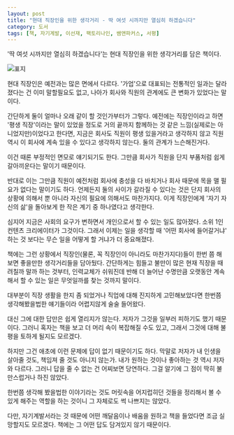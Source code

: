 ```yaml
---
layout: post
title: "현대 직장인을 위한 생각거리 - 딱 여섯 시까지만 열심히 하겠습니다"
category: 도서
tags: [책, 자기계발, 이선재, 팩토리나인, 쌤앤파커스, 서평]
---
```


'딱 여섯 시까지만 열심히 하겠습니다'는
현대 직장인을 위한 생각거리를 담은 책이다.

![표지](https://lh3.googleusercontent.com/cKBeGnjJhLtRlZs3ji_49LffAogHXtvdVF4V3GTMPpweDR5hyW5N06WFOIGMDwVYhfNhid2WtoTpag=s480)

현대 직장인은 예전과는 많은 면에서 다르다.
'가업'으로 대표되는 전통적인 일과는 달라졌다는 건 이미 말할필요도 없고,
나아가 회사와 직원의 관계에도 큰 변화가 있었다는 말이다.

간단하게 둘이 얼마나 오래 같이 할 것인가부터가 그렇다.
예전에는 직장인이라고 하면 '평생 직장'이라는 말이 있었을 정도로
거의 끝까지 함께하는 것 같은 느낌(실제로는 아니었지만)이었다고 한다면,
지금은 회사도 직원이 평생 있을거라고 생각하지 않고
직원 역시 이 회사에 계속 있을 수 있다고 생각하지 않는다.
둘의 관계가 느슨해진거다.

이건 때론 부정적인 면모로 얘기되기도 한다.
그만큼 회사가 직원을 단지 부품처럼 쉽게 갈아끼운다는 말이기 때문이다.

반대로 이는 그만큼 직원이 예전처럼 회사에 충성을 다 바치거나
회사 때문에 목을 맬 필요가 없다는 말이기도 하다.
언제든지 둘의 사이가 갈라질 수 있다는 것은
단지 회사의 상황에 의해서 뿐 아니라
자신의 필요에 의해서도 마찬가지다.
이게 직장인에게 '자기 자신의 삶'을 돌아보게 한 작은 계기 중 하나였다고 생각한다.

심지어 지금은 사회의 요구가 변하면서 개인으로서 할 수 있는 일도 많아졌다.
소위 1인 컨텐츠 크리에이터가 그것이다.
그래서 이제는 일을 생각할 때 '어떤 회사에 들어갈거냐' 하는 것 보다는
무슨 일을 어떻게 할 거냐가 더 중요해졌다.

책에는 그런 상황에서 직장인(물론, 꼭 직장인이 아니라도 마찬가지다)들이
한번 쯤 해보면 좋을만한 생각거리들을 담아뒀다.
간단하게는 힘들고 불만이 많은 현재 직장을 때려칠까 말까 하는 것부터,
인력교체가 쉬워진데 반해 더 늘어난 수명만큼
오랫동안 계속해서 할 수 있는 일은 무엇일까를 찾는 것까지 말이다.

대부분이 직장 생활을 한지 좀 되었거나
직업에 대해 진지하게 고민해보았다면 한번쯤 생각해봤을법한 얘기들이라
어렵지않게 술술 들어왔다.

대신 그에 대한 답만은 쉽게 열리지가 않는다.
저자가 그것을 일부러 피하기도 했기 때문이다.
그러니 혹자는 책을 보고 더 머리 속이 복잡해질 수도 있고,
그래서 그것에 대해 불평을 토하게 될지도 모르겠다.

하지만 그건 애초에 이런 문제에 답이 없기 때문이기도 하다.
막말로 저자가 내 인생을 살아줄 것도, 책임져 줄 것도 아니지 않는가.
내가 원하는 것이나 좋아하는 것 역시 저자와 다르다.
그러니 답을 줄 수 없는 건 어찌보면 당연하다.
그걸 알기에 그 점이 딱히 불만스럽거나 하진 않았다.

한번쯤 생각해 봤을법한 이야기라는 것도
머릿속을 어지럽히던 것들을 정리해서 볼 수 있게 해주는 역할을 하는 것이니
그 자체로도 썩 나쁘지는 않았다.

다만, 자기계발서라는 것 때문에 어떤 깨달음이나 배움을 원하고 책을 들었다면 조금 실망할지도 모르겠다.
책에는 그 어떤 답도 담겨있지 않기 때문이다.
